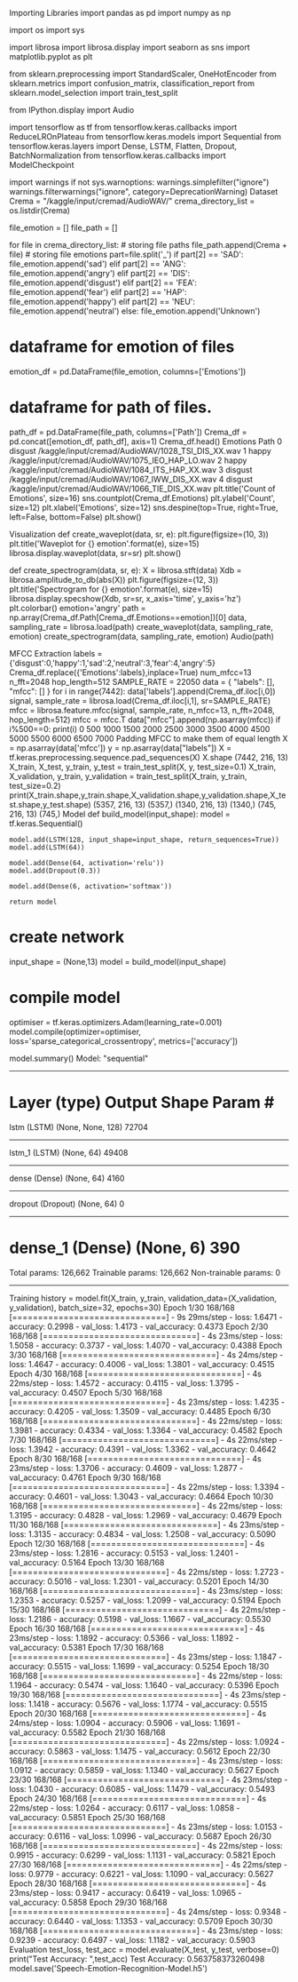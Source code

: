 Importing Libraries
import pandas as pd
import numpy as np

import os
import sys

import librosa
import librosa.display
import seaborn as sns
import matplotlib.pyplot as plt

from sklearn.preprocessing import StandardScaler, OneHotEncoder
from sklearn.metrics import confusion_matrix, classification_report
from sklearn.model_selection import train_test_split

from IPython.display import Audio

import tensorflow as tf
from tensorflow.keras.callbacks import ReduceLROnPlateau
from tensorflow.keras.models import Sequential
from tensorflow.keras.layers import Dense, LSTM, Flatten, Dropout, BatchNormalization
from tensorflow.keras.callbacks import ModelCheckpoint

import warnings
if not sys.warnoptions:
    warnings.simplefilter("ignore")
warnings.filterwarnings("ignore", category=DeprecationWarning) 
Dataset
Crema = "/kaggle/input/cremad/AudioWAV/"
crema_directory_list = os.listdir(Crema)

file_emotion = []
file_path = []

for file in crema_directory_list:
    # storing file paths
    file_path.append(Crema + file)
    # storing file emotions
    part=file.split('_')
    if part[2] == 'SAD':
        file_emotion.append('sad')
    elif part[2] == 'ANG':
        file_emotion.append('angry')
    elif part[2] == 'DIS':
        file_emotion.append('disgust')
    elif part[2] == 'FEA':
        file_emotion.append('fear')
    elif part[2] == 'HAP':
        file_emotion.append('happy')
    elif part[2] == 'NEU':
        file_emotion.append('neutral')
    else:
        file_emotion.append('Unknown')
        
# dataframe for emotion of files
emotion_df = pd.DataFrame(file_emotion, columns=['Emotions'])

# dataframe for path of files.
path_df = pd.DataFrame(file_path, columns=['Path'])
Crema_df = pd.concat([emotion_df, path_df], axis=1)
Crema_df.head()
Emotions	Path
0	disgust	/kaggle/input/cremad/AudioWAV/1028_TSI_DIS_XX.wav
1	happy	/kaggle/input/cremad/AudioWAV/1075_IEO_HAP_LO.wav
2	happy	/kaggle/input/cremad/AudioWAV/1084_ITS_HAP_XX.wav
3	disgust	/kaggle/input/cremad/AudioWAV/1067_IWW_DIS_XX.wav
4	disgust	/kaggle/input/cremad/AudioWAV/1066_TIE_DIS_XX.wav
plt.title('Count of Emotions', size=16)
sns.countplot(Crema_df.Emotions)
plt.ylabel('Count', size=12)
plt.xlabel('Emotions', size=12)
sns.despine(top=True, right=True, left=False, bottom=False)
plt.show()

Visualization
def create_waveplot(data, sr, e):
    plt.figure(figsize=(10, 3))
    plt.title('Waveplot for {} emotion'.format(e), size=15)
    librosa.display.waveplot(data, sr=sr)
    plt.show()

def create_spectrogram(data, sr, e):
    X = librosa.stft(data)
    Xdb = librosa.amplitude_to_db(abs(X))
    plt.figure(figsize=(12, 3))
    plt.title('Spectrogram for {} emotion'.format(e), size=15)
    librosa.display.specshow(Xdb, sr=sr, x_axis='time', y_axis='hz')   
    plt.colorbar()
emotion='angry'
path = np.array(Crema_df.Path[Crema_df.Emotions==emotion])[0]
data, sampling_rate = librosa.load(path)
create_waveplot(data, sampling_rate, emotion)
create_spectrogram(data, sampling_rate, emotion)
Audio(path)


MFCC Extraction
labels = {'disgust':0,'happy':1,'sad':2,'neutral':3,'fear':4,'angry':5}
Crema_df.replace({'Emotions':labels},inplace=True)
num_mfcc=13
n_fft=2048
hop_length=512
SAMPLE_RATE = 22050
data = {
        "labels": [],
        "mfcc": []
    }
for i in range(7442):
    data['labels'].append(Crema_df.iloc[i,0])
    signal, sample_rate = librosa.load(Crema_df.iloc[i,1], sr=SAMPLE_RATE)
    mfcc = librosa.feature.mfcc(signal, sample_rate, n_mfcc=13, n_fft=2048, hop_length=512)
    mfcc = mfcc.T
    data["mfcc"].append(np.asarray(mfcc))
    if i%500==0:
        print(i)
0
500
1000
1500
2000
2500
3000
3500
4000
4500
5000
5500
6000
6500
7000
Padding MFCC to make them of equal length
X = np.asarray(data['mfcc'])
y = np.asarray(data["labels"])
X = tf.keras.preprocessing.sequence.pad_sequences(X)
X.shape
(7442, 216, 13)
X_train, X_test, y_train, y_test = train_test_split(X, y, test_size=0.1)
X_train, X_validation, y_train, y_validation = train_test_split(X_train, y_train, test_size=0.2)
print(X_train.shape,y_train.shape,X_validation.shape,y_validation.shape,X_test.shape,y_test.shape)
(5357, 216, 13) (5357,) (1340, 216, 13) (1340,) (745, 216, 13) (745,)
Model
def build_model(input_shape):
    model = tf.keras.Sequential()

    model.add(LSTM(128, input_shape=input_shape, return_sequences=True))
    model.add(LSTM(64))
    
    model.add(Dense(64, activation='relu'))
    model.add(Dropout(0.3))

    model.add(Dense(6, activation='softmax'))

    return model
# create network
input_shape = (None,13)
model = build_model(input_shape)

# compile model
optimiser = tf.keras.optimizers.Adam(learning_rate=0.001)
model.compile(optimizer=optimiser,
                  loss='sparse_categorical_crossentropy',
                  metrics=['accuracy'])

model.summary()
Model: "sequential"
_________________________________________________________________
Layer (type)                 Output Shape              Param #   
=================================================================
lstm (LSTM)                  (None, None, 128)         72704     
_________________________________________________________________
lstm_1 (LSTM)                (None, 64)                49408     
_________________________________________________________________
dense (Dense)                (None, 64)                4160      
_________________________________________________________________
dropout (Dropout)            (None, 64)                0         
_________________________________________________________________
dense_1 (Dense)              (None, 6)                 390       
=================================================================
Total params: 126,662
Trainable params: 126,662
Non-trainable params: 0
_________________________________________________________________
Training
history = model.fit(X_train, y_train, validation_data=(X_validation, y_validation), batch_size=32, epochs=30)
Epoch 1/30
168/168 [==============================] - 9s 29ms/step - loss: 1.6471 - accuracy: 0.2998 - val_loss: 1.4173 - val_accuracy: 0.4373
Epoch 2/30
168/168 [==============================] - 4s 23ms/step - loss: 1.5058 - accuracy: 0.3737 - val_loss: 1.4070 - val_accuracy: 0.4388
Epoch 3/30
168/168 [==============================] - 4s 24ms/step - loss: 1.4647 - accuracy: 0.4006 - val_loss: 1.3801 - val_accuracy: 0.4515
Epoch 4/30
168/168 [==============================] - 4s 22ms/step - loss: 1.4572 - accuracy: 0.4115 - val_loss: 1.3795 - val_accuracy: 0.4507
Epoch 5/30
168/168 [==============================] - 4s 23ms/step - loss: 1.4235 - accuracy: 0.4205 - val_loss: 1.3509 - val_accuracy: 0.4485
Epoch 6/30
168/168 [==============================] - 4s 22ms/step - loss: 1.3981 - accuracy: 0.4334 - val_loss: 1.3364 - val_accuracy: 0.4582
Epoch 7/30
168/168 [==============================] - 4s 22ms/step - loss: 1.3942 - accuracy: 0.4391 - val_loss: 1.3362 - val_accuracy: 0.4642
Epoch 8/30
168/168 [==============================] - 4s 23ms/step - loss: 1.3706 - accuracy: 0.4609 - val_loss: 1.2877 - val_accuracy: 0.4761
Epoch 9/30
168/168 [==============================] - 4s 22ms/step - loss: 1.3394 - accuracy: 0.4601 - val_loss: 1.3043 - val_accuracy: 0.4664
Epoch 10/30
168/168 [==============================] - 4s 22ms/step - loss: 1.3195 - accuracy: 0.4828 - val_loss: 1.2969 - val_accuracy: 0.4679
Epoch 11/30
168/168 [==============================] - 4s 23ms/step - loss: 1.3135 - accuracy: 0.4834 - val_loss: 1.2508 - val_accuracy: 0.5090
Epoch 12/30
168/168 [==============================] - 4s 23ms/step - loss: 1.2816 - accuracy: 0.5153 - val_loss: 1.2401 - val_accuracy: 0.5164
Epoch 13/30
168/168 [==============================] - 4s 22ms/step - loss: 1.2723 - accuracy: 0.5016 - val_loss: 1.2301 - val_accuracy: 0.5201
Epoch 14/30
168/168 [==============================] - 4s 23ms/step - loss: 1.2353 - accuracy: 0.5257 - val_loss: 1.2099 - val_accuracy: 0.5194
Epoch 15/30
168/168 [==============================] - 4s 22ms/step - loss: 1.2186 - accuracy: 0.5198 - val_loss: 1.1667 - val_accuracy: 0.5530
Epoch 16/30
168/168 [==============================] - 4s 23ms/step - loss: 1.1892 - accuracy: 0.5366 - val_loss: 1.1892 - val_accuracy: 0.5381
Epoch 17/30
168/168 [==============================] - 4s 23ms/step - loss: 1.1847 - accuracy: 0.5515 - val_loss: 1.1699 - val_accuracy: 0.5254
Epoch 18/30
168/168 [==============================] - 4s 22ms/step - loss: 1.1964 - accuracy: 0.5474 - val_loss: 1.1640 - val_accuracy: 0.5396
Epoch 19/30
168/168 [==============================] - 4s 23ms/step - loss: 1.1418 - accuracy: 0.5676 - val_loss: 1.1774 - val_accuracy: 0.5515
Epoch 20/30
168/168 [==============================] - 4s 24ms/step - loss: 1.0904 - accuracy: 0.5906 - val_loss: 1.1691 - val_accuracy: 0.5582
Epoch 21/30
168/168 [==============================] - 4s 22ms/step - loss: 1.0924 - accuracy: 0.5863 - val_loss: 1.1475 - val_accuracy: 0.5612
Epoch 22/30
168/168 [==============================] - 4s 23ms/step - loss: 1.0912 - accuracy: 0.5859 - val_loss: 1.1340 - val_accuracy: 0.5627
Epoch 23/30
168/168 [==============================] - 4s 23ms/step - loss: 1.0430 - accuracy: 0.6085 - val_loss: 1.1479 - val_accuracy: 0.5493
Epoch 24/30
168/168 [==============================] - 4s 22ms/step - loss: 1.0264 - accuracy: 0.6117 - val_loss: 1.0858 - val_accuracy: 0.5851
Epoch 25/30
168/168 [==============================] - 4s 23ms/step - loss: 1.0153 - accuracy: 0.6116 - val_loss: 1.0996 - val_accuracy: 0.5687
Epoch 26/30
168/168 [==============================] - 4s 22ms/step - loss: 0.9915 - accuracy: 0.6299 - val_loss: 1.1131 - val_accuracy: 0.5821
Epoch 27/30
168/168 [==============================] - 4s 22ms/step - loss: 0.9779 - accuracy: 0.6221 - val_loss: 1.1090 - val_accuracy: 0.5627
Epoch 28/30
168/168 [==============================] - 4s 23ms/step - loss: 0.9417 - accuracy: 0.6419 - val_loss: 1.0965 - val_accuracy: 0.5858
Epoch 29/30
168/168 [==============================] - 4s 24ms/step - loss: 0.9348 - accuracy: 0.6440 - val_loss: 1.1353 - val_accuracy: 0.5709
Epoch 30/30
168/168 [==============================] - 4s 23ms/step - loss: 0.9239 - accuracy: 0.6497 - val_loss: 1.1182 - val_accuracy: 0.5903
Evaluation
test_loss, test_acc = model.evaluate(X_test, y_test, verbose=0)
print("Test Accuracy: ",test_acc)
Test Accuracy:  0.563758373260498
model.save('Speech-Emotion-Recognition-Model.h5')
